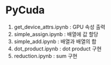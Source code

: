 # PyCuda
1. get_device_attrs.ipynb : GPU 속성 출력
2. simple_assign.ipynb : 배열에 값 할당
3. simple_add.ipynb : 배열과 배열의 합
4. dot_product.ipynb : dot product 구현
5. reduction.ipynb : sum 구현
